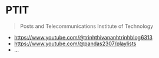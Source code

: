 # PTIT
> Posts and Telecommunications Institute of Technology

- https://www.youtube.com/@trinhthivananhtrinhblog6313
- https://www.youtube.com/@pandas2307/playlists
- ...
